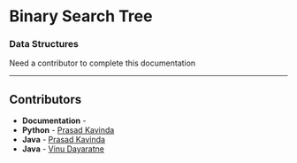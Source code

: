 # Binary Search Tree
### Data Structures

Need a contributor to complete this documentation

------------------------------------------------------
## Contributors

- **Documentation** - 
- **Python** - [Prasad Kavinda](https://github.com/ppkavinda)
- **Java** - [Prasad Kavinda](https://github.com/ppkavinda)
- **Java** - [Vinu Dayaratne](https://github.com/VinuUD)
